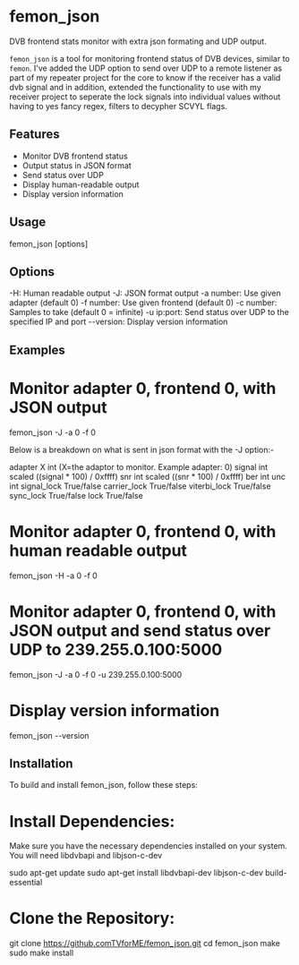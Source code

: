 # femon_json
DVB frontend stats monitor with extra json formating and UDP output.

`femon_json` is a tool for monitoring frontend status of DVB devices, similar to `femon`.
I've added the UDP option to send over UDP to a remote listener as part of my repeater project for the core to know if the receiver 
has a valid dvb signal and in addition, extended the functionality to use with my receiver project to seperate the lock signals into individual values without having to yes 
fancy regex, filters to decypher SCVYL flags.


## Features

- Monitor DVB frontend status
- Output status in JSON format
- Send status over UDP
- Display human-readable output
- Display version information

## Usage
femon_json [options]

## Options
-H: Human readable output
-J: JSON format output
-a number: Use given adapter (default 0)
-f number: Use given frontend (default 0)
-c number: Samples to take (default 0 = infinite)
-u ip:port: Send status over UDP to the specified IP and port
--version: Display version information

## Examples

# Monitor adapter 0, frontend 0, with JSON output
femon_json -J -a 0 -f 0

Below is a breakdown on what is sent in json format with the -J option:-

adapter X     int       (X=the adaptor to monitor.  Example  adapter: 0)
signal        int       scaled ((signal * 100) / 0xffff)
snr           int       scaled ((snr * 100) / 0xffff)
ber           int
unc           int
signal_lock   True/false
carrier_lock  True/false
viterbi_lock  True/false
sync_lock     True/false
lock          True/false

# Monitor adapter 0, frontend 0, with human readable output
femon_json -H -a 0 -f 0

# Monitor adapter 0, frontend 0, with JSON output and send status over UDP to 239.255.0.100:5000
femon_json -J -a 0 -f 0 -u 239.255.0.100:5000

# Display version information
femon_json --version


## Installation
To build and install femon_json, follow these steps:

# Install Dependencies:

Make sure you have the necessary dependencies installed on your system. You will need libdvbapi and libjson-c-dev

sudo apt-get update
sudo apt-get install libdvbapi-dev libjson-c-dev build-essential

# Clone the Repository:

git clone https://github.comTVforME/femon_json.git
cd femon_json
make
sudo make install
